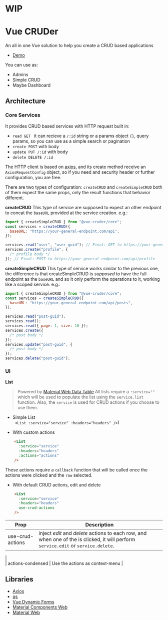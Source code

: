 # WIP
# Vue CRUDer

An all in one Vue solution to help you create a CRUD based applications
- [Demo](https://schirrel.dev/vue-cruder/)

You can use as:

- Admins
- Simple CRUD
- Maybe Dashboard

## Architecture

### Core Services

It provides CRUD based services with HTTP request built in:

- `read GET ` it can recieve a `/:id` string or a params object `{}`, query params, so you can use as a simple search or pagination
- `create POST` with body
- `update PUT /:id` with body
- `delete DELETE /:id` 

The HTTP client is based on [axios](https://github.com/axios/axios), and its create method receive an `AxiosRequestConfig` object, so if you need and security header or further configuration, you are free.

There are two types of configuration: `createCRUD` and `createSimpleCRUD` both of them expect the same props, only the result functions that behavior different.

**createCRUD**
This type of service are supposed to expect an other endpoint to concat the `baseURL` provided at the service creation. e.g.:

```js
import { createSimpleCRUD } from "@vue-cruder/core";
const services = createCRUD({
  baseURL: "https://your-general-endpoint.com/api",
});

services.read("user", "user-guid"); // Final: GET to https://your-general-endpoint.com/api/user/user-guid
services.create("profile", {
  /* profile body */
}); // Final: POST to https://your-general-endpoint.com/api/profile
```

**createSimpleCRUD**
This type of service works similar to the previous one, the difference is that createSimpleCRUD is _supposed_ to have the full endpoint as the `baseURL` and so it only perform the operations to it, working like a scoped service. e.g.:

```js
import { createSimpleCRUD } from "@vue-cruder/core";
const services = createSimpleCRUD({
  baseURL: "https://your-general-endpoint.com/api/posts",
});

services.read("post-guid");
services.read();
services.read({ page: 1, size: 10 });
services.create({
  /* post body */
});
services.update("post-guid", {
  /* post body */
});
services.delete("post-guid");
```

### UI

**List**  
> Powered by [Material Web Data Table](https://material.io/components/data-tables/web#using-data-tables)
All lists require a `:service=""` which will be used to populate the list using the `service.list` function. Also, the `service` is used for CRUD actions if you choose to use them.


- Simple List  
` <List :service="service" :headers="headers" />`Ï

- With custom actions
```html
    <List
      :service="service"
      :headers="headers"
      :actions="actions"
    />
```
These actions require a `callback` function that will be called once the actions were clicked and the `row` selected.

- With default CRUD actions, edit and delete
```html
    <List
      :service="service"
      :headers="headers"
      use-crud-actions
    />
```
| Prop | Description |  
|---|---|  
|  use-crud-actions | inject _edit_ and _delete_ actions to each row, and when one of the is clicked, it will perform `service.edit` or `service.delete`.
 |  
|  actions-condensed | Use the actions as context-menu |  


## Libraries
- [Axios](https://github.com/axios/axios)
- [qs](https://github.com/ljharb/qs)
- [Vue Dynamic Forms](https://github.com/asigloo/vue-dynamic-forms)
- [Material Components Web](https://github.com/material-components/material-components-web)
- [Material Web](https://github.com/material-components/material-web)
